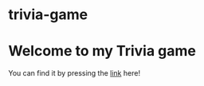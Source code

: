 # trivia-game
<h1>Welcome to my Trivia game</h1>
<p>You can find it by pressing the <a href="https://">link</a> here!</p>

